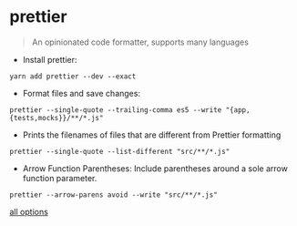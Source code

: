 # prettier

> An opinionated code formatter, supports many languages

- Install prettier:

`yarn add prettier --dev --exact`

- Format files and save changes: 

`prettier --single-quote --trailing-comma es5 --write "{app,{tests,mocks}}/**/*.js"`
 
- Prints the filenames of files that are different from Prettier formatting

`prettier --single-quote --list-different "src/**/*.js"`

- Arrow Function Parentheses: Include parentheses around a sole arrow function parameter.

`prettier --arrow-parens avoid --write "src/**/*.js"`

[all options](https://prettier.io/docs/en/options.html)

